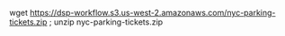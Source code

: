 wget https://dsp-workflow.s3.us-west-2.amazonaws.com/nyc-parking-tickets.zip ; unzip nyc-parking-tickets.zip